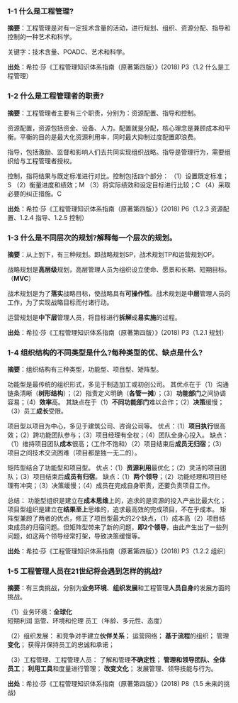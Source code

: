 ### 1-1 什么是工程管理?

**摘要**：工程管理是对有一定技术含量的活动，进行规划、组织、资源分配、指导和控制的一种艺术和科学。

关键字：技术含量、POADC、艺术和科学。

**出处**：希拉·莎《工程管理知识体系指南（原著第四版）》(2018) P3（1.2 什么是工程管理）

### 1-2 什么是工程管理者的职责?

**摘要**：工程管理者主要有三个职责，分别为：资源配置、指导和控制。

资源配置，资源包括资金、设备、人力。配置就是分配，核心理念是兼顾成本和平衡。平衡的目的是最大化资源利用率，同时最大抑制过度配置即浪费。

指导，包括激励、监督和影响人们去共同实现组织战略。指导是管理行为，需要组织给与工程管理者授权。

控制，指将结果与既定标准进行对比。控制包括四个部分：
（1）设置既定标准；S
（2）衡量进度和绩效；M
（3）将实际绩效和设定目标进行比较；C
（4）采取必要的纠正措施。C

**出处**：希拉·莎《工程管理知识体系指南（原著第四版）》(2018) P6（1.2.3 资源配置、1.2.4 指导、1.2.5 控制）

### 1-3 什么是不同层次的规划?解释每一个层次的规划。

**摘要**：从上到下，有三种规划。即战略规划SP，战术规划TP和运营规划OP。

战略规划是**高层级**规划，高层管理人员为组织设立使命、愿景和长期、短期目标。（**MVC**）

战术规划是为了**落实**战略目标，使战略具有**可操作性**。战术规划是**中层**管理人员的工作，为了实现战略目标而付诸行动。

运营规划是**中下层**管理人员，将目标进行**拆解**成**易实施**的过程。

**出处**：希拉·莎《工程管理知识体系指南（原著第四版）》(2018) P3（1.2.1 规划）

### 1-4 组织结构的不同类型是什么?每种类型的优、缺点是什么?

**摘要**：组织结构有三种类型，功能型、项目型、矩阵型。

功能型是最传统的组织形式，多见于制造加工或初创公司。
其优点在于（1）沟通链条清晰（**树形结构**）；（2）指责定义明确（**各管一摊**）；（3）**功能部门**之间协调容易；（4）**效率**高。
其缺点在于（1）**不同功能部门**难以合作；（2）**决策**缓慢；（3）员工**成长**受限。

项目型以项目为中心，多见于建筑公司、咨询公司等。
优点：（1）**项目执行**很高效；（2）跨功能团队参与；（3）项目经理有全权；（4）团队全身心投入。
缺点：（1）维持项目团队**成本**很高；（工作不饱和）（2）项目结束后**成员无归宿**；（3）项目之间技术交流困难（项目都是独一无二的）。

矩阵型结合了功能型和项目型。
优点：（1）**资源利用**最优化；（2）灵活的项目团队；（3）项目结束后**成员有归宿**。
缺点：（1）**两个领导**；（2）功能经理和项目经理有冲突；（3）决策缓慢；（4）成员在完成自身职责，还要负责项目工作。

总结：
功能型组织是建立在**成本思维**上的，追求的是资源的投入产出比最大化；
项目型组织是建立在**结果至上**思维的，追求最高效的完成项目，不在乎成本。
矩阵型兼顾了两者的优点，修正了项目型最大的2个缺点，（1）成本高（2）项目结束成员的归宿问题。但矩阵型带来了新的问题，**即2个领导**，由此产生出了一些列问题，如这两个领导经常打架，导致决策缓慢等。

**出处**：希拉·莎《工程管理知识体系指南（原著第四版）》(2018) P3（1.2.2 组织）

### 1-5 工程管理人员在21世纪将会遇到怎样的挑战?

**摘要**：有三类挑战，分别为**业务环境**、**组织发展**和工程管理**人员自身**的发展方面的挑战。

（1）业务环境：**全球化**
  短期利润
  监管、环境和伦理
  员工（年龄、多元性、态度）

（2）组织发展：
  和竞争对手建立**伙伴关系**；
  运营网络；
  **基于流程**的组织；
  管理**变化**；
  获得并保持员工的忠诚和承诺；

（3）工程管理、工程管理人员：
  了解和管理**不确定性**；
  **管理和领导团队、全体员工**；
  **利用工具**和度量进行管理；
  **改变文化**；
  发展管理、领导技能与行为。

**出处**：希拉·莎《工程管理知识体系指南（原著第四版）》(2018) P8（1.5 未来的挑战)